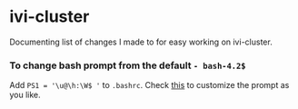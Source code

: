 # ivi-cluster

Documenting list of changes I made to for easy working on ivi-cluster.

### To change bash prompt from the default `- bash-4.2$`
Add `PS1 = '\u@\h:\W$ '` to `.bashrc`. Check [this](https://www.thegeekstuff.com/2008/09/bash-shell-ps1-10-examples-to-make-your-linux-prompt-like-angelina-jolie/) to customize the prompt as you like.
